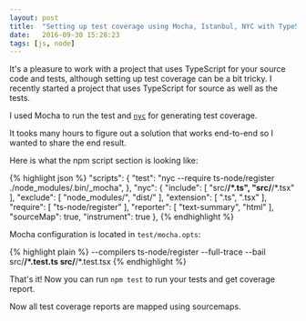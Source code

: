 ```yaml
---
layout: post
title:  "Setting up test coverage using Mocha, Istanbul, NYC with TypeScript"
date:   2016-09-30 15:28:23
tags: [js, node]
---
```


It's a pleasure to work with a project that uses TypeScript for your source code and tests, although setting up test coverage can be a bit tricky. I recently started a project that uses TypeScript for source as well as the tests.

I used Mocha to run the test and [`nyc`](https://github.com/istanbuljs/nyc) for generating test coverage.

It tooks many hours to figure out a solution that works end-to-end so I wanted to share the end result.

Here is what the npm script section is looking like:

{% highlight json %}
  "scripts": {
    "test": "nyc --require ts-node/register ./node_modules/.bin/_mocha",
  },
  "nyc": {
    "include": [
      "src/**/*.ts",
      "src/**/*.tsx"
    ],
    "exclude": [
      "node_modules/",
      "dist/"
    ],
    "extension": [
      ".ts",
      ".tsx"
    ],
    "require": [
      "ts-node/register"
    ],
    "reporter": [
      "text-summary",
      "html"
    ],
    "sourceMap": true,
    "instrument": true
  },
{% endhighlight %}

Mocha configuration is located in `test/mocha.opts`:

{% highlight plain %}
--compilers ts-node/register
--full-trace
--bail
src/**/*.test.ts src/**/*.test.tsx
{% endhighlight %}

That's it! Now you can run `npm test` to run your tests and get coverage report.

Now all test coverage reports are mapped using sourcemaps.
